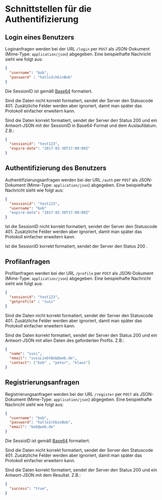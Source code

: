 # Schnittstellen für die Authentifizierung

  ## Login eines Benutzers
  
  Loginanfragen werden bei der URL `/login` per `POST` als JSON-Dokument (Mime-Type: `application/json`) abgegeben. 
  Eine beispielhafte Nachricht sieht wie folgt aus:

```json
{
  "username": "bob",
  "password" : "halloIchbinBob"
}
```
Die SessionID ist gemäß [Base64](https://de.wikipedia.org/wiki/Base64) formatiert.

Sind die Daten nicht korrekt formatiert, sendet der Server den Statuscode 401. Zusätzliche Felder werden aber ignoriert, damit man später das Protokoll einfacher erweitern kann.

Sind die Daten korrekt formatiert, sendet der Server den Status 200 und ein Antwort-JSON mit der SessionID in Base64-Format und dem Auslaufdatum. Z.B.:

```json
{
  "sessionid": "test123",
  "expire-date": "2017-03-30T17:00:00Z"
}
```
  ## Authentifizierung des Benutzers
  
  Authentifizierungsanfragen werden bei der URL `/auth` per `POST` als JSON-Dokument (Mime-Type: `application/json`) abgegeben. 
  Eine beispielhafte Nachricht sieht wie folgt aus:

```json
{
  "sessionid": "test123",
  "username": "bob"
  "expire-date": "2017-03-30T17:00:00Z"
}
```

Ist die SessionID nicht korrekt formatiert, sendet der Server den Statuscode 401. Zusätzliche Felder werden aber ignoriert, damit man später das Protokoll einfacher erweitern kann.

Ist die SessionID korrekt formatiert, sendet der Server den Status 200 . 

## Profilanfragen
  
  Profilanfragen werden bei der URL `/profile` per `POST` als JSON-Dokument (Mime-Type: `application/json`) abgegeben. 
  Eine beispielhafte Nachricht sieht wie folgt aus:

```json
{
  "sessionid": "test123",
  "getprofile" : "susi"
}
```

Sind die Daten nicht korrekt formatiert, sendet der Server den Statuscode 401. Zusätzliche Felder werden aber ignoriert, damit man später das Protokoll einfacher erweitern kann.

Sind die Daten korrekt formatiert, sendet der Server den Status 200 und ein Antwort-JSON mit allen Daten des geforderten Profils. Z.B.:

```json
{
  "name": "susi",
  "email": "susiLiebtBob@web.de",
  "contact": ["bob" , "peter", "klaus"]
}
```

## Registrierungsanfragen
  
 Registrierungsanfragen werden bei der URL `/register` per `POST` als JSON-Dokument (Mime-Type: `application/json`) abgegeben. 
  Eine beispielhafte Nachricht sieht wie folgt aus:

```json
{
  "username": "bob",
  "password": "halloIchbinBob",
  "email": "bob@web.de"
}
```
Die SessioID ist gemäß [Base64](https://de.wikipedia.org/wiki/Base64) formatiert.

Sind die Daten nicht korrekt formatiert, sendet der Server den Statuscode 401. Zusätzliche Felder werden aber ignoriert, damit man später das Protokoll einfacher erweitern kann.

Sind die Daten korrekt formatiert, sendet der Server den Status 200 und ein Antwort-JSON mit dem Resultat. Z.B.:

```json
{
  "success": "true",
}
```




